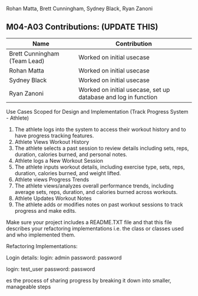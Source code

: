 Rohan Matta, Brett Cunningham, Sydney Black, Ryan Zanoni

## M04-A03 Contributions: (UPDATE THIS)
| Name                         | Contribution                                                   |
|------------------------------|----------------------------------------------------------------|
| Brett Cunningham (Team Lead) | Worked on initial usecase                                      |
| Rohan Matta                  | Worked on initial usecase                                      |
| Sydney Black                 | Worked on initial usecase                                      |
| Ryan Zanoni                  | Worked on initial usecase, set up database and log in function |

Use Cases Scoped for Design and Implementation (Track Progress System - Athlete)
1. The athlete logs into the system to access their workout history and to have progress tracking features.
2. Athlete Views Workout History
3. The athlete selects a past session to review details including sets, reps, duration, calories burned, and personal notes.
4. Athlete logs a New Workout Session
5. The athlete inputs workout details, including exercise type, sets, reps, duration, calories burned, and weight lifted.
6. Athlete views Progress Trends
7. The athlete views/analyzes overall performance trends, including average sets, reps, duration, and calories burned across workouts.
8. Athlete Updates Workout Notes
9. The athlete adds or modifies notes on past workout sessions to track progress and make edits.

Make sure your project includes a README.TXT file
and that this file describes your refactoring 
implementations i.e. the class or classes used and who implemented them.

Refactoring Implementations:


Login details:
login: admin
password: password

login: test_user
password: password

es the process of sharing progress by breaking it down into smaller, manageable steps